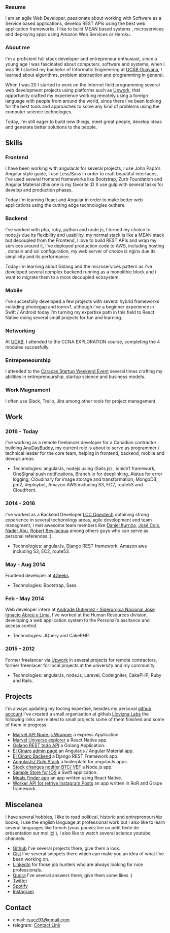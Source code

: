   
### Resume

I am an agile Web Developer, passionate about working with Software as a Service based applications, develop REST APIs using the best web application frameworks. I like to build MEAN based systems , microservices and deploying apps using Amazon Web Services or Heroku.


### About me

I'm a proficient full stack developer and entrepreneur enthusiast, since a young age I was fascinated about computers, software and systems, when I was 16 I started my bachelor of Informatic Engineering at [UCAB Guayana](http://guayanaweb.ucab.edu.ve/), I learned about algorithms, problem abstraction and programming in general.

When I was 20 I started to work on the Internet field programming several web development projects using platforms such as [Upwork](https://www.upwork.com/freelancers/~01ba4f039661b19550), that opportunity crafted my experience working remotely using a foreign language with people from around the world, since there I've been looking for the best tools and approaches to solve any kind of problems using the computer science technologies. 

Today, i'm still eager to build new things, meet great people, develop ideas and generate better solutions to the people. 


## Skills 


### Frontend

I have been working with angularJs for several projects, I use John Papa's Angular style guide, I use Less/Sass in order to craft beautiful interfaces,  I've used several frontend frameworks like Bootstrap, Zurb Foundation and Angular Material (this one is my favorite :D )I use gulp with several tasks for develop and production phases.

Today i'm learning React and Angular in order to make better web applications using the cutting edge technologies outhere.

### Backend

I've worked with php, ruby, python and node.js, I turned my choice to node.js due its flexibility and usability, my normal stack is like a MEAN stack but decoupled from the Frontend, I love to build REST APIs and wrap my services around it, I've deployed production code to AWS, including hosting , domain and ssl configuration,  my web server of choice is nginx due its simplicity and its performance. 

Today i'm learning about Golang and the microservices pattern as i've developed several complex backend running as a monolithic block and i want to migrate them to a more decoupled ecosystem.

### Mobile

I've succesfully developed a few projects with several hybrid frameworks including phonegap and ionicv1, although i've a beginner experience in Swift / Android today i'm turning my expertise path in this field to React Native doing several small projects for fun and learning.

### Networking

At  [UCAB](http://guayanaweb.ucab.edu.ve/descripcion-de-la-academia.html), I attended to the CCNA EXPLORATION course, completing the 4 modules succesfully.

### Entrepeneourship

I attended to the [Caracas Startup Weekend Event](http://www.up.co/communities/venezuela/caracas/?lang=es) several times crafting my abilities in entreprenourship, startup science and business models.

### Work Magnament

I often use Slack, Trello, Jira among other tools for project management.

## Work

### 2016 - Today

I've working as a remote freelancer developer for a Canadian contractor building [AnyDayBuddy](https://staging.anydaybuddy.com/), my current role is about to serve as programmer / technical leader for the core team, helping in frontend, backend, mobile and devops areas.

* Technologies: angularJs, nodejs using (Sails.js) , ionicV1 framework, OneSignal push notifications, Branch.io for deeplinking, Atatus for error logging,  Cloudinary for image storage and transformation, MongoDB, pm2, deploybot, Amazon AWS including S3, EC2, route53 and Cloudfront. 

### 2014 - 2016

I've worked as a Backend Developer [LCC Opentech](http://lccopen.tech/) obtaining strong experience in several techonology areas, agile development and team managment, I met awesome team members like [Daniel Iturriza](https://github.com/diturriza), [José Cols](https://github.com/josecols), [Nader Abu](https://github.com/naderst), [Robert Bevilacqua](https://github.com/RBevilacqua)
among others guys who can serve as personal references  :).

* Technologies: angularJs, Django REST framework, Amazon aws including    S3, EC2, route53. 

### May - Aug 2014
Frontend developer at [4Geeks](https://www.4geeks.co/es/inicio/)
* Technologies: Bootstrap, Sass.


### Feb - May 2014
Web developer intern at [Andrade Gutierrez - Siderurgica Nacional Jose Ignacio Abreú e Lima](), I've worked at the Human Resources division, developing a web application system to the Personal's assitance and access control.

* Technologies: JQuery and CakePHP. 

### 2015 - 2012

Former freelancer via [Upwork](https://www.upwork.com/freelancers/~01ba4f039661b19550) in several projects for remote contractors, former freenlacer for local projects at the university and my community.
* Technologies: angularJs, nodeJs, Laravel, CodeIgniter, CakePHP, Ruby and Rails.


## Projects
 I'm always updating my tooling expertise, besides my personal [github account](https://github.com/ronsuez/) I've created a small organisation at github [Llovizna Labs](https://github.com/orgs/llovizna-labs/dashboard) the following links are related to small projects some of them finished and some of them in progress.
 
 * [Marvel API Node.js Wrapper](https://github.com/ronsuez/marvel-api-wrapper) a express Application.
 * [Marvel Universe explorer]() a React Native app.
 * [Golang REST todo API](https://github.com/llovizna-labs/go-rest-todo-api) a Golang Application.
 * [El Cinaro admin page](https://github.com/llovizna-labs/elcinaro-admin) an Angularjs / Angular Material app.
 * [El Cinaro Backend](https://github.com/llovizna-labs/elcinaro-backend) a Django REST Framework app.
 * [AngularJs/ Gulp Stack](https://github.com/llovizna-labs/stack-angularjs) a boilerplate for angularJs apps.
 * [Stock changes notifier BTC/ VEF](https://github.com/llovizna-labs/stock-changes-notifier) a Node.js app.
 * [Sample Store for IOS](https://github.com/llovizna-labs/sample-ios-store) a Swift application.
 * [Meals Finder app](https://github.com/llovizna-labs/meals-finder) an app written using React Native.
 * [Worker API for retrive Instagram Posts](https://github.com/ronsuez/socialmonster-api) an app written in RoR and Grape framework.
 
## Miscelanea

 I have several hobbies, I like to read political, historic and entreprenourship books, I use the english language at professional work but I also like to learn several languages like french (vous pouvez lire un petit texte de présentation sur moi [ici]( https://docs.google.com/document/d/1FUxbFNQj1PqXJ48bnaP9ASxDSl4DKmcNCzL1WP7hcGA/edit?usp=sharing) ), I also like to watch several science youtube channels.





 * [Github](https://github.com/ronsuez) I've several projects there, give them a look.
 * [Gist](https://gist.github.com/ronsuez/public) I've several snippets there which can make you an idea of what I've been working on.
 * [LinkedIn](https://www.linkedin.com/in/ronaldsuez/) for those job hunters who are always looking for nice professionals.
 * [Quora](https://www.quora.com/profile/Ronald-Suez) I've several answers there, give them some likes :)
 * [Twitter](https://twitter.com/Ronsuez)
 * [Spotify](https://open.spotify.com/user/rsuez93)
 * [Instagram](https://www.instagram.com/ronsuez/)

## Contact
  * email: rsuez93@gmail.com
  * telegram: [Contact Link](https://t.me/ronsuez)
